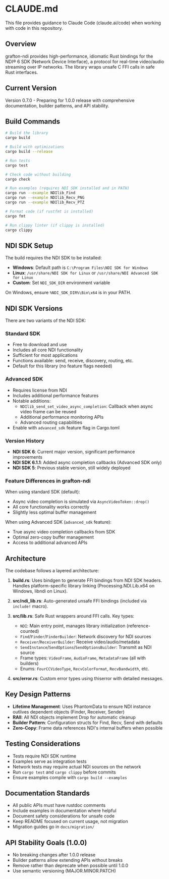 # CLAUDE.md

This file provides guidance to Claude Code (claude.ai/code) when working with code in this repository.

## Overview

grafton-ndi provides high-performance, idiomatic Rust bindings for the NDI® 6 SDK (Network Device Interface), a protocol for real-time video/audio streaming over IP networks. The library wraps unsafe C FFI calls in safe Rust interfaces.

## Current Version

Version 0.7.0 - Preparing for 1.0.0 release with comprehensive documentation, builder patterns, and API stability.

## Build Commands

```bash
# Build the library
cargo build

# Build with optimizations
cargo build --release

# Run tests
cargo test

# Check code without building
cargo check

# Run examples (requires NDI SDK installed and in PATH)
cargo run --example NDIlib_Find
cargo run --example NDIlib_Recv_PNG
cargo run --example NDIlib_Recv_PTZ

# Format code (if rustfmt is installed)
cargo fmt

# Run clippy linter (if clippy is installed)
cargo clippy
```

## NDI SDK Setup

The build requires the NDI SDK to be installed:

- **Windows**: Default path is `C:\Program Files\NDI SDK for Windows`
- **Linux**: `/usr/share/NDI SDK for Linux` or `/usr/share/NDI Advanced SDK for Linux`
- **Custom**: Set `NDI_SDK_DIR` environment variable

On Windows, ensure `%NDI_SDK_DIR%\Bin\x64` is in your PATH.

## NDI SDK Versions

There are two variants of the NDI SDK:

### Standard SDK
- Free to download and use
- Includes all core NDI functionality
- Sufficient for most applications
- Functions available: send, receive, discovery, routing, etc.
- Default for this library (no feature flags needed)

### Advanced SDK
- Requires license from NDI
- Includes additional performance features
- Notable additions:
  - `NDIlib_send_set_video_async_completion`: Callback when async video frame can be reused
  - Additional performance monitoring APIs
  - Advanced routing capabilities
- Enable with `advanced_sdk` feature flag in Cargo.toml

### Version History
- **NDI SDK 6**: Current major version, significant performance improvements
- **NDI SDK 6.1.1**: Added async completion callbacks (Advanced SDK only)
- **NDI SDK 5**: Previous stable version, still widely deployed

### Feature Differences in grafton-ndi
When using standard SDK (default):
- Async video completion is simulated via `AsyncVideoToken::drop()`
- All core functionality works correctly
- Slightly less optimal buffer management

When using Advanced SDK (`advanced_sdk` feature):
- True async video completion callbacks from SDK
- Optimal zero-copy buffer management
- Access to additional advanced APIs

## Architecture

The codebase follows a layered architecture:

1. **build.rs**: Uses bindgen to generate FFI bindings from NDI SDK headers. Handles platform-specific library linking (Processing.NDI.Lib.x64 on Windows, libndi on Linux).

2. **src/ndi_lib.rs**: Auto-generated unsafe FFI bindings (included via `include!` macro).

3. **src/lib.rs**: Safe Rust wrappers around FFI calls. Key types:
   - `NDI`: Main entry point, manages library initialization (reference-counted)
   - `Find`/`Finder`/`FinderBuilder`: Network discovery for NDI sources
   - `Receiver`/`ReceiverBuilder`: Receive video/audio/metadata
   - `SendInstance`/`SendOptions`/`SendOptionsBuilder`: Transmit as NDI source
   - Frame types: `VideoFrame`, `AudioFrame`, `MetadataFrame` (all with builders)
   - Enums: `FourCCVideoType`, `RecvColorFormat`, `RecvBandwidth`, etc.

4. **src/error.rs**: Custom error types using thiserror with detailed messages.

## Key Design Patterns

- **Lifetime Management**: Uses PhantomData to ensure NDI instance outlives dependent objects (Finder, Receiver, Sender)
- **RAII**: All NDI objects implement Drop for automatic cleanup
- **Builder Pattern**: Configuration structs for Find, Recv, Send with defaults
- **Zero-Copy**: Frame data references NDI's internal buffers when possible

## Testing Considerations

- Tests require NDI SDK runtime
- Examples serve as integration tests
- Network tests may require actual NDI sources on the network
- Run `cargo test` and `cargo clippy` before commits
- Ensure examples compile with `cargo build --examples`

## Documentation Standards

- All public APIs must have rustdoc comments
- Include examples in documentation where helpful
- Document safety considerations for unsafe code
- Keep README focused on current usage, not migration
- Migration guides go in `docs/migration/`

## API Stability Goals (1.0.0)

- No breaking changes after 1.0.0 release
- Builder patterns allow extending APIs without breaks
- Remove rather than deprecate when possible until 1.0.0
- Use semantic versioning (MAJOR.MINOR.PATCH)